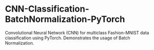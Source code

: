 # CNN-Classification-BatchNormalization-PyTorch
Convolutional Neural Network (CNN) for multiclass Fashion-MNIST data classification using PyTorch. Demonstrates the usage of Batch Normalization.
